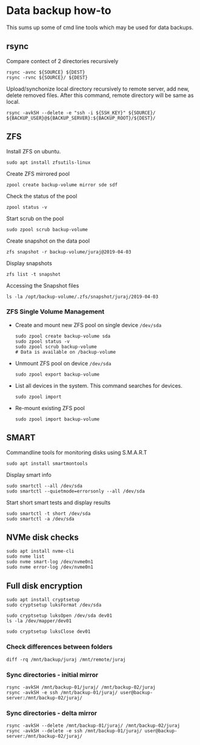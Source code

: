 # Data backup how-to
This sums up some of cmd line tools which may be used for data backups.

## rsync
Compare contect of 2 directories recursively
```shell
rsync -avnc ${SOURCE} ${DEST}
rsync -rvnc ${SOURCE}/ ${DEST}
```

Upload/synchonize local directory recursively to remote server, add new, delete removed files.
After this command, remote directory will be same as local.
```shell
rsync -avkSH --delete -e "ssh -i ${SSH_KEY}" ${SOURCE}/   ${BACKUP_USER}@${BACKUP_SERVER}:${BACKUP_ROOT}/${DEST}/
```

## ZFS
Install ZFS on ubuntu.
```shell
sudo apt install zfsutils-linux 
```

Create ZFS mirrored pool
```shell
zpool create backup-volume mirror sde sdf
```

Check the status of the pool
```shell
zpool status -v
```

Start scrub on the pool
```shell
sudo zpool scrub backup-volume
```

Create snapshot on the data pool
```shell
zfs snapshot -r backup-volume/juraj@2019-04-03
```

Display snapshots
```shell
zfs list -t snapshot
```

Accessing the Snapshot files
```shell
ls -la /opt/backup-volume/.zfs/snapshot/juraj/2019-04-03
```

### ZFS Single Volume Management
* Create and mount new ZFS pool on single device `/dev/sda`
  ```shell
  sudo zpool create backup-volume sda
  sudo zpool status -v
  sudo zpool scrub backup-volume
  # Data is available on /backup-volume
  ```
* Unmount ZFS pool on device `/dev/sda`
  ```shell
  sudo zpool export backup-volume
  ```
* List all devices in the system. This command searches for devices.
  ```shell
  sudo zpool import
  ``` 
* Re-mount existing ZFS pool
  ```shell
  sudo zpool import backup-volume
  ```

## SMART
Commandline tools for monitoring disks using S.M.A.R.T
```shell
sudo apt install smartmontools
```
Display smart info
```shell
sudo smartctl --all /dev/sda
sudo smartctl --quietmode=errorsonly --all /dev/sda
```
Start short smart tests and display results
```shell
sudo smartctl -t short /dev/sda
sudo smartctl -a /dev/sda
```
## NVMe disk checks
```shell
sudo apt install nvme-cli
sudo nvme list
sudo nvme smart-log /dev/nvme0n1
sudo nvme error-log /dev/nvme0n1
```

## Full disk encryption
```shell
sudo apt install cryptsetup
sudo cryptsetup luksFormat /dev/sda
```
```shell
sudo cryptsetup luksOpen /dev/sda dev01
ls -la /dev/mapper/dev01
```
```shell
sudo cryptsetup luksClose dev01
```

### Check differences between folders
```shell
diff -rq /mnt/backup/juraj /mnt/remote/juraj
```

### Sync directories - initial mirror
```shell
rsync -avkSH /mnt/backup-01/juraj/ /mnt/backup-02/juraj
rsync -avkSH -e ssh /mnt/backup-01/juraj/ user@backup-server:/mnt/backup-02/juraj/
```

### Sync directories - delta mirror
```shell
rsync -avkSH --delete /mnt/backup-01/juraj/ /mnt/backup-02/juraj
rsync -avkSH --delete -e ssh /mnt/backup-01/juraj/ user@backup-server:/mnt/backup-02/juraj/
```
